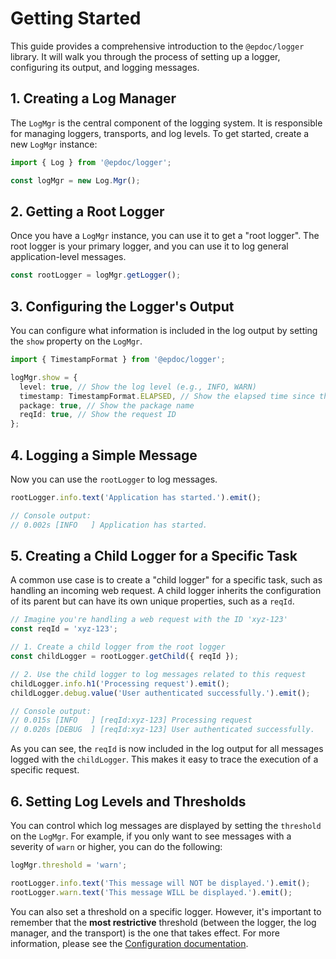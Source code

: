 # Getting Started

This guide provides a comprehensive introduction to the `@epdoc/logger` library. It will walk you through the process of
setting up a logger, configuring its output, and logging messages.

## 1. Creating a Log Manager

The `LogMgr` is the central component of the logging system. It is responsible for managing loggers, transports, and log
levels. To get started, create a new `LogMgr` instance:

```typescript
import { Log } from '@epdoc/logger';

const logMgr = new Log.Mgr();
```

## 2. Getting a Root Logger

Once you have a `LogMgr` instance, you can use it to get a "root logger". The root logger is your primary logger, and
you can use it to log general application-level messages.

```typescript
const rootLogger = logMgr.getLogger();
```

## 3. Configuring the Logger's Output

You can configure what information is included in the log output by setting the `show` property on the `LogMgr`.

```typescript
import { TimestampFormat } from '@epdoc/logger';

logMgr.show = {
  level: true, // Show the log level (e.g., INFO, WARN)
  timestamp: TimestampFormat.ELAPSED, // Show the elapsed time since the application started
  package: true, // Show the package name
  reqId: true, // Show the request ID
};
```

## 4. Logging a Simple Message

Now you can use the `rootLogger` to log messages.

```typescript
rootLogger.info.text('Application has started.').emit();

// Console output:
// 0.002s [INFO   ] Application has started.
```

## 5. Creating a Child Logger for a Specific Task

A common use case is to create a "child logger" for a specific task, such as handling an incoming web request. A child
logger inherits the configuration of its parent but can have its own unique properties, such as a `reqId`.

```typescript
// Imagine you're handling a web request with the ID 'xyz-123'
const reqId = 'xyz-123';

// 1. Create a child logger from the root logger
const childLogger = rootLogger.getChild({ reqId });

// 2. Use the child logger to log messages related to this request
childLogger.info.h1('Processing request').emit();
childLogger.debug.value('User authenticated successfully.').emit();

// Console output:
// 0.015s [INFO   ] [reqId:xyz-123] Processing request
// 0.020s [DEBUG  ] [reqId:xyz-123] User authenticated successfully.
```

As you can see, the `reqId` is now included in the log output for all messages logged with the `childLogger`. This makes
it easy to trace the execution of a specific request.

## 6. Setting Log Levels and Thresholds

You can control which log messages are displayed by setting the `threshold` on the `LogMgr`. For example, if you only
want to see messages with a severity of `warn` or higher, you can do the following:

```typescript
logMgr.threshold = 'warn';

rootLogger.info.text('This message will NOT be displayed.').emit();
rootLogger.warn.text('This message WILL be displayed.').emit();
```

You can also set a threshold on a specific logger. However, it's important to remember that the **most restrictive**
threshold (between the logger, the log manager, and the transport) is the one that takes effect. For more information,
please see the [Configuration documentation](./configuration.md).
